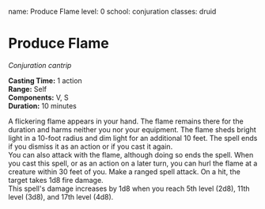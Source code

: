 name: Produce Flame
level: 0
school: conjuration
classes: druid

# Produce Flame 
_Conjuration cantrip_ 

**Casting Time:** 1 action    
**Range:** Self    
**Components:** V, S    
**Duration:** 10 minutes 

A flickering flame appears in your hand. The flame remains there for the duration and harms neither you nor your equipment. The flame sheds bright light in a 10-foot radius and dim light for an additional 10 feet. The spell ends if you dismiss it as an action or if you cast it again.    
You can also attack with the flame, although doing so ends the spell. When you cast this spell, or as an action on a later turn, you can hurl the flame at a creature within 30 feet of you. Make a ranged spell attack. On a hit, the target takes 1d8 fire damage.    
This spell's damage increases by 1d8 when you reach 5th level (2d8), 11th level (3d8), and 17th level (4d8). 